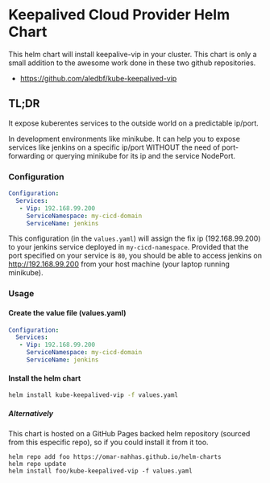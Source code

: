 # Keepalived Cloud Provider Helm Chart

This helm chart will install keepalive-vip in your cluster. This chart is only a small addition to the awesome work done in these two github repositories.

- <https://github.com/aledbf/kube-keepalived-vip>

## TL;DR

It expose kuberentes services to the outside world on a predictable ip/port.

In development environments like minikube. It can help you to  expose services like jenkins on a specific ip/port WITHOUT the need of port-forwarding or querying minikube for its ip and the service NodePort.


### Configuration

```yaml
Configuration:
  Services:
   - Vip: 192.168.99.200
     ServiceNamespace: my-cicd-domain
     ServiceName: jenkins
```

This configuration (in the `values.yaml`) will assign the fix ip (192.168.99.200) to your jenkins service deployed in `my-cicd-namespace`. Provided that the port specified on your service is `80`, you should be able to access jenkins on http://192.168.99.200 from your host machine (your laptop running minikube).

### Usage

#### Create the value file (values.yaml)

```yaml
Configuration:
  Services:
   - Vip: 192.168.99.200
     ServiceNamespace: my-cicd-domain
     ServiceName: jenkins
```

#### Install the helm chart

```bash
helm install kube-keepalived-vip -f values.yaml
```
##### Alternatively
This chart is hosted on a GitHub Pages backed helm repository (sourced from this especific repo), so if you could install it from it too.
```
helm repo add foo https://omar-nahhas.github.io/helm-charts
helm repo update
helm install foo/kube-keepalived-vip -f values.yaml
```
